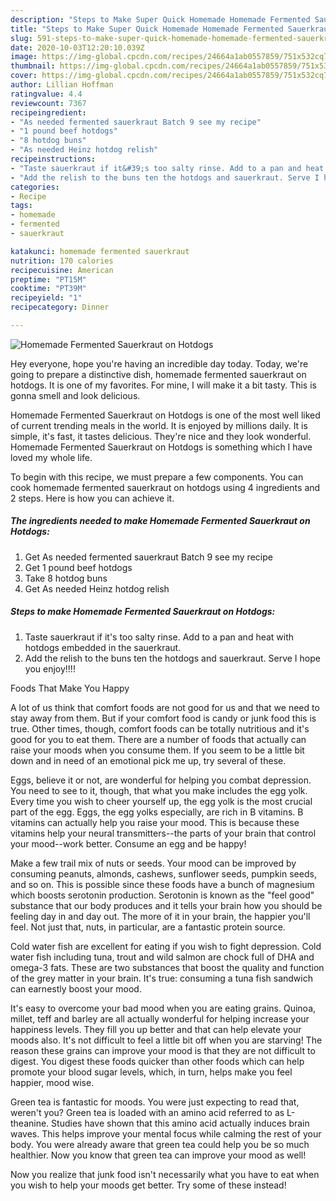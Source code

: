 ```yaml
---
description: "Steps to Make Super Quick Homemade Homemade Fermented Sauerkraut on Hotdogs"
title: "Steps to Make Super Quick Homemade Homemade Fermented Sauerkraut on Hotdogs"
slug: 591-steps-to-make-super-quick-homemade-homemade-fermented-sauerkraut-on-hotdogs
date: 2020-10-03T12:20:10.039Z
image: https://img-global.cpcdn.com/recipes/24664a1ab0557859/751x532cq70/homemade-fermented-sauerkraut-on-hotdogs-recipe-main-photo.jpg
thumbnail: https://img-global.cpcdn.com/recipes/24664a1ab0557859/751x532cq70/homemade-fermented-sauerkraut-on-hotdogs-recipe-main-photo.jpg
cover: https://img-global.cpcdn.com/recipes/24664a1ab0557859/751x532cq70/homemade-fermented-sauerkraut-on-hotdogs-recipe-main-photo.jpg
author: Lillian Hoffman
ratingvalue: 4.4
reviewcount: 7367
recipeingredient:
- "As needed fermented sauerkraut Batch 9 see my recipe"
- "1 pound beef hotdogs"
- "8 hotdog buns"
- "As needed Heinz hotdog relish"
recipeinstructions:
- "Taste sauerkraut if it&#39;s too salty rinse. Add to a pan and heat with hotdogs embedded in the sauerkraut."
- "Add the relish to the buns ten the hotdogs and sauerkraut. Serve I hope you enjoy!!!!"
categories:
- Recipe
tags:
- homemade
- fermented
- sauerkraut

katakunci: homemade fermented sauerkraut 
nutrition: 170 calories
recipecuisine: American
preptime: "PT15M"
cooktime: "PT39M"
recipeyield: "1"
recipecategory: Dinner

---
```



![Homemade Fermented Sauerkraut on Hotdogs](https://img-global.cpcdn.com/recipes/24664a1ab0557859/751x532cq70/homemade-fermented-sauerkraut-on-hotdogs-recipe-main-photo.jpg)

Hey everyone, hope you're having an incredible day today. Today, we're going to prepare a distinctive dish, homemade fermented sauerkraut on hotdogs. It is one of my favorites. For mine, I will make it a bit tasty. This is gonna smell and look delicious.

Homemade Fermented Sauerkraut on Hotdogs is one of the most well liked of current trending meals in the world. It is enjoyed by millions daily. It is simple, it's fast, it tastes delicious. They're nice and they look wonderful. Homemade Fermented Sauerkraut on Hotdogs is something which I have loved my whole life.




To begin with this recipe, we must prepare a few components. You can cook homemade fermented sauerkraut on hotdogs using 4 ingredients and 2 steps. Here is how you can achieve it.

<!--inarticleads1-->

##### The ingredients needed to make Homemade Fermented Sauerkraut on Hotdogs:

1. Get As needed fermented sauerkraut Batch 9 see my recipe
1. Get 1 pound beef hotdogs
1. Take 8 hotdog buns
1. Get As needed Heinz hotdog relish




<!--inarticleads2-->

##### Steps to make Homemade Fermented Sauerkraut on Hotdogs:

1. Taste sauerkraut if it&#39;s too salty rinse. Add to a pan and heat with hotdogs embedded in the sauerkraut.
1. Add the relish to the buns ten the hotdogs and sauerkraut. Serve I hope you enjoy!!!!




Foods That Make You Happy


A lot of us think that comfort foods are not good for us and that we need to stay away from them. But if your comfort food is candy or junk food this is true. Other times, though, comfort foods can be totally nutritious and it's good for you to eat them. There are a number of foods that actually can raise your moods when you consume them. If you seem to be a little bit down and in need of an emotional pick me up, try several of these.

Eggs, believe it or not, are wonderful for helping you combat depression. You need to see to it, though, that what you make includes the egg yolk. Every time you wish to cheer yourself up, the egg yolk is the most crucial part of the egg. Eggs, the egg yolks especially, are rich in B vitamins. B vitamins can actually help you raise your mood. This is because these vitamins help your neural transmitters--the parts of your brain that control your mood--work better. Consume an egg and be happy!

Make a few trail mix of nuts or seeds. Your mood can be improved by consuming peanuts, almonds, cashews, sunflower seeds, pumpkin seeds, and so on. This is possible since these foods have a bunch of magnesium which boosts serotonin production. Serotonin is known as the "feel good" substance that our body produces and it tells your brain how you should be feeling day in and day out. The more of it in your brain, the happier you'll feel. Not just that, nuts, in particular, are a fantastic protein source.

Cold water fish are excellent for eating if you wish to fight depression. Cold water fish including tuna, trout and wild salmon are chock full of DHA and omega-3 fats. These are two substances that boost the quality and function of the grey matter in your brain. It's true: consuming a tuna fish sandwich can earnestly boost your mood. 

It's easy to overcome your bad mood when you are eating grains. Quinoa, millet, teff and barley are all actually wonderful for helping increase your happiness levels. They fill you up better and that can help elevate your moods also. It's not difficult to feel a little bit off when you are starving! The reason these grains can improve your mood is that they are not difficult to digest. You digest these foods quicker than other foods which can help promote your blood sugar levels, which, in turn, helps make you feel happier, mood wise.

Green tea is fantastic for moods. You were just expecting to read that, weren't you? Green tea is loaded with an amino acid referred to as L-theanine. Studies have shown that this amino acid actually induces brain waves. This helps improve your mental focus while calming the rest of your body. You were already aware that green tea could help you be so much healthier. Now you know that green tea can improve your mood as well!

Now you realize that junk food isn't necessarily what you have to eat when you wish to help your moods get better. Try some of these instead!

